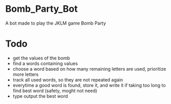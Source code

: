 # Bomb_Party_Bot
A bot made to play the JKLM game Bomb Party

# Todo
- get the values of the bomb
- find a words containing values
- choose a word based on how many remaining letters are used, prioritize more letters
- track all used words, so they are not repeated again
- everytime a good word is found, store it, and write it if taking too long to find best word (safety, moght not need)
- type output the best word
